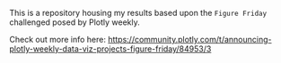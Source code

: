 This is a repository housing my results based upon the `Figure Friday` challenged posed by Plotly weekly.

Check out more info here: https://community.plotly.com/t/announcing-plotly-weekly-data-viz-projects-figure-friday/84953/3
